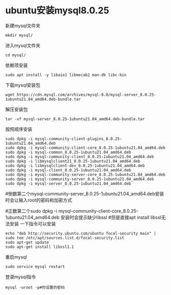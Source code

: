 # ubuntu安装mysql8.0.25

新建mysql文件夹

```
mkdir mysql/
```

进入mysql文件夹

```
cd mysql/
```

依赖项安装

```
sudo apt install -y libaio1 libmecab2 man-db libc-bin
```

下载mysql安装包

```
wget https://cdn.mysql.com/archives/mysql-8.0/mysql-server_8.0.25-1ubuntu21.04_amd64.deb-bundle.tar
```

解压安装包

```
tar -xf mysql-server_8.0.25-1ubuntu21.04_amd64.deb-bundle.tar
```

按照顺序安装

```
sudo dpkg -i mysql-community-client-plugins_8.0.25-1ubuntu21.04_amd64.deb
sudo dpkg -i mysql-community-client-core_8.0.25-1ubuntu21.04_amd64.deb
sudo dpkg -i mysql-common_8.0.25-1ubuntu21.04_amd64.deb
sudo dpkg -i mysql-community-client_8.0.25-1ubuntu21.04_amd64.deb
sudo dpkg -i libmysqlclient21_8.0.25-1ubuntu21.04_amd64.deb
sudo dpkg -i libmysqlclient-dev_8.0.25-1ubuntu21.04_amd64.deb
sudo dpkg -i mysql-client_8.0.25-1ubuntu21.04_amd64.deb
sudo dpkg -i mysql-community-server-core_8.0.25-1ubuntu21.04_amd64.deb
sudo dpkg -i mysql-community-server_8.0.25-1ubuntu21.04_amd64.deb
sudo dpkg -i mysql-server_8.0.25-1ubuntu21.04_amd64.deb
```

#倒数第二个mysql-community-server_8.0.25-1ubuntu21.04_amd64.deb安装时会让输入root的密码和加密方式

#正数第二个sudo dpkg -i mysql-community-client-core_8.0.25-1ubuntu21.04_amd64.deb	安装时会提示缺少libssl
#但是直接apt install libssl无法安装 一下指令可以安装

```
echo "deb http://security.ubuntu.com/ubuntu focal-security main" | sudo tee /etc/apt/sources.list.d/focal-security.list
sudo apt-get update
sudo apt-get install libssl1.1
```

重启mysql

```
sudo service mysql restart
```

登录mysql指令

```
mysql -uroot -p#你设置的密码
```


